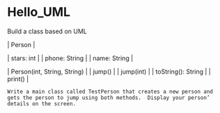 # Hello_UML
Build a class based on UML

 |           Person            |

 | stars: int                  |
 | phone: String               |
 | name: String                |

 | Person(int, String, String) |
 | jump()                      |
 | jump(int)                   |
 | toString(): String          |
 | print()                     |

	Write a main class called TestPerson that creates a new person and gets the person to jump using both methods.  Display your person’ details on the screen.  
